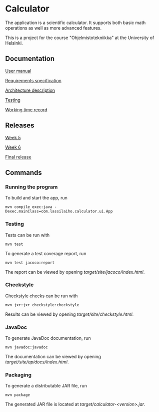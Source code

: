# Calculator

The application is a scientific calculator. It supports both basic math
operations as well as more advanced features.

This is a project for the course "Ohjelmistotekniikka" at the University of
Helsinki.

## Documentation

[User manual](docs/user-manual.md)

[Requirements specification](docs/requirements-specification.md)

[Architecture description](docs/architecture.md)

[Testing](docs/testing.md)

[Working time record](docs/working-time-record.md)

## Releases

[Week 5](https://github.com/lassilaiho/ot-calculator/releases/tag/week5)

[Week 6](https://github.com/lassilaiho/ot-calculator/releases/tag/week6)

[Final release](https://github.com/lassilaiho/ot-calculator/releases/tag/1.0.0)

## Commands

### Running the program

To build and start the app, run
```
mvn compile exec:java -Dexec.mainClass=com.lassilaiho.calculator.ui.App
```

### Testing

Tests can be run with
```
mvn test
```
To generate a test coverage report, run
```
mvn test jacoco:report
```
The report can be viewed by opening *target/site/jacoco/index.html*.

### Checkstyle

Checkstyle checks can be run with
```
mvn jxr:jxr checkstyle:checkstyle
```
Results can be viewed by opening *target/site/checkstyle.html*.

### JavaDoc

To generate JavaDoc documentation, run
```
mvn javadoc:javadoc
```
The documentation can be viewed by opening *target/site/apidocs/index.html*.

### Packaging

To generate a distributable JAR file, run
```
mvn package
```
The generated JAR file is located at *target/calculator-\<version>.jar*.
